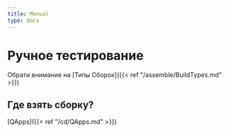 ```yaml
---
title: Manual
type: docs
---
```


# Ручное тестирование

Обрати внимание на [Типы Сборок]({{< ref "/assemble/BuildTypes.md" >}})

## Где взять сборку?

[QApps]({{< ref "/cd/QApps.md" >}})
